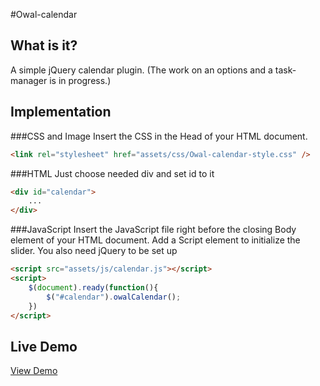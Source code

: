 #Owal-calendar

## What is it?
A simple jQuery calendar plugin. (The work on an options and a task-manager is in progress.)

## Implementation

###CSS and Image
Insert the CSS in the Head of your HTML document.

```html
<link rel="stylesheet" href="assets/css/Owal-calendar-style.css" />
```

###HTML
Just choose needed div and set id to it
```html
<div id="calendar">
	...
</div>
```

###JavaScript
Insert the JavaScript file right before the closing Body element of your HTML document. Add a Script element to initialize the slider. You also need jQuery to be set up


```html
<script src="assets/js/calendar.js"></script>
<script>
	$(document).ready(function(){
		$("#calendar").owalCalendar();
	})
</script>
```
## Live Demo
[View Demo](http://www.ovvshi.pp.ua/calendar/)
